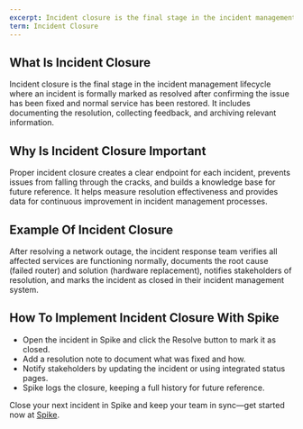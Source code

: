 ```yaml
---
excerpt: Incident closure is the final stage in the incident management lifecycle where an incident is formally marked as resolved after confirming the issue has been fixed and normal service has been restored.
term: Incident Closure
---
```

## What Is Incident Closure

Incident closure is the final stage in the incident management lifecycle where an incident is formally marked as resolved after confirming the issue has been fixed and normal service has been restored. It includes documenting the resolution, collecting feedback, and archiving relevant information.

## Why Is Incident Closure Important

Proper incident closure creates a clear endpoint for each incident, prevents issues from falling through the cracks, and builds a knowledge base for future reference. It helps measure resolution effectiveness and provides data for continuous improvement in incident management processes.

## Example Of Incident Closure

After resolving a network outage, the incident response team verifies all affected services are functioning normally, documents the root cause (failed router) and solution (hardware replacement), notifies stakeholders of resolution, and marks the incident as closed in their incident management system.

## How To Implement Incident Closure With Spike

- Open the incident in Spike and click the Resolve button to mark it as closed.
- Add a resolution note to document what was fixed and how.
- Notify stakeholders by updating the incident or using integrated status pages.
- Spike logs the closure, keeping a full history for future reference.

Close your next incident in Spike and keep your team in sync—get started now at [Spike](https://app.spike.sh/signup).